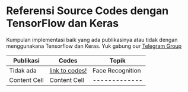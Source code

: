 # Referensi Source Codes dengan TensorFlow dan Keras
Kumpulan implementasi baik yang ada publikasinya atau tidak dengan menggunakana Tensorflow dan Keras.
Yuk gabung our [Telegram Group](https://t.me/tf_idd)


| Publikasi         | Codes                                   | Topik                   |           
| -------------     | -------------                            | -------------          |
| Tidak ada      |  [link to codes!](https://github.com/mjDelta/face-recognition-keras)       | Face Recognition     |
| Content Cell      | Content Cell                            | -------------     |
